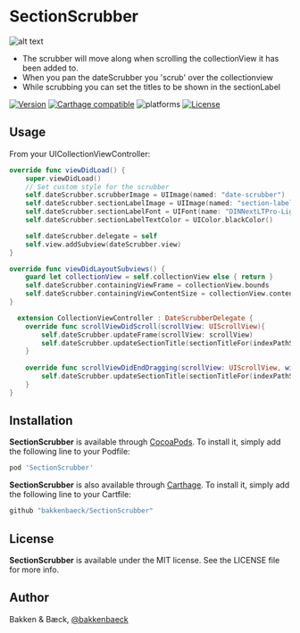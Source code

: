 # SectionScrubber

![alt text](https://media.giphy.com/media/xT8qBsHiBYhAp0EomI/giphy.gif)

* The scrubber will move along when scrolling the collectionView it has been added to.
* When you pan the dateScrubber you 'scrub' over the collectionview
* While scrubbing you can set the titles to be shown in the sectionLabel

[![Version](https://img.shields.io/cocoapods/v/SectionScrubber.svg?style=flat)](https://cocoapods.org/pods/SectionScrubber)
[![Carthage compatible](https://img.shields.io/badge/Carthage-compatible-4BC51D.svg?style=flat)](https://github.com/bakkenbaeck/SectionScrubber)
![platforms](https://img.shields.io/badge/platforms-iOS%20%7C%20OS%20X%20%7C%20watchOS%20%7C%20tvOS%20-lightgrey.svg)
[![License](https://img.shields.io/cocoapods/l/SectionScrubber.svg?style=flat)](https://cocoapods.org/pods/DATAStack)

## Usage

From your UICollectionViewController:

```swift
override func viewDidLoad() {
    super.viewDidLoad()
    // Set custom style for the scrubber
    self.dateScrubber.scrubberImage = UIImage(named: "date-scrubber")
    self.dateScrubber.sectionLabelImage = UIImage(named: "section-label-bckground")
    self.dateScrubber.sectionLabelFont = UIFont(name: "DINNextLTPro-Light", size: 18)
    self.dateScrubber.sectionLabelTextColor = UIColor.blackColor()

    self.dateScrubber.delegate = self
    self.view.addSubview(dateScrubber.view)
}

override func viewDidLayoutSubviews() {
    guard let collectionView = self.collectionView else { return }
    self.dateScrubber.containingViewFrame = collectionView.bounds
    self.dateScrubber.containingViewContentSize = collectionView.contentSize
}

  extension CollectionViewController : DateScrubberDelegate {
    override func scrollViewDidScroll(scrollView: UIScrollView){
        self.dateScrubber.updateFrame(scrollView: scrollView)
        self.dateScrubber.updateSectionTitle(sectionTitleFor(indexPathString)
    }
    
    override func scrollViewDidEndDragging(scrollView: UIScrollView, willDecelerate decelerate: Bool){
        self.dateScrubber.updateSectionTitle(sectionTitleFor(indexPathString)
    }
}
```

## Installation

**SectionScrubber** is available through [CocoaPods](http://cocoapods.org). To install
it, simply add the following line to your Podfile:

```ruby
pod 'SectionScrubber'
```

**SectionScrubber** is also available through [Carthage](https://github.com/Carthage/Carthage). To install
it, simply add the following line to your Cartfile:

```ruby
github "bakkenbaeck/SectionScrubber"
```

## License

**SectionScrubber** is available under the MIT license. See the LICENSE file for more info.

## Author

Bakken & Bæck, [@bakkenbaeck](https://twitter.com/bakkenbaeck)

